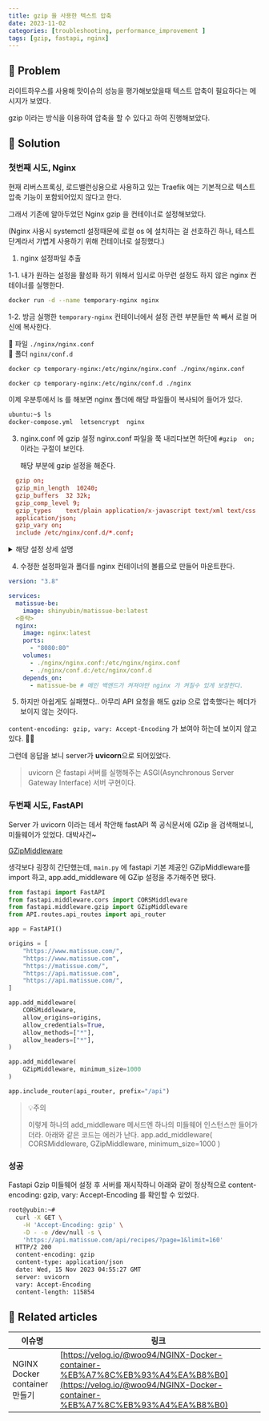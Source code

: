 ```yaml
---
title: gzip 을 사용한 텍스트 압축
date: 2023-11-02
categories: [troubleshooting, performance_improvement ]
tags: [gzip, fastapi, nginx]
---
```


## 🤔 Problem

라이트하우스를 사용해 맛이슈의 성능을 평가해보았을때 텍스트 압축이 필요하다는 메시지가 보였다.

gzip 이라는 방식을 이용하여 압축을 할 수 있다고 하여 진행해보았다.

## 🌱 Solution

### 첫번째 시도, Nginx

현재 리버스프록싱, 로드밸런싱용으로 사용하고 있는 Traefik 에는 기본적으로 텍스트압축 기능이 포함되어있지 않다고 한다.

그래서 기존에 알아두었던 Nginx gzip 을 컨테이너로 설정해보았다.

(Nginx 사용시 systemctl 설정때문에 로컬 os 에 설치하는 걸 선호하긴 하나, 테스트 단계라서 가볍게 사용하기 위해 컨테이너로 설정했다.)

1. nginx 설정파일 추출

1-1. 내가 원하는 설정을 활성화 하기 위해서 임시로 아무런 설정도 하지 않은 nginx 컨테이너를 실행한다.

  ```sh
  docker run -d --name temporary-nginx nginx
  ```

1-2. 방금 실행한 `temporary-nginx` 컨테이너에서 설정 관련 부분들만 쏙 빼서 로컬 머신에 복사한다.

  📄 파일 `./nginx/nginx.conf`  
  📁 폴더 `nginx/conf.d` 

  ```sh
  docker cp temporary-nginx:/etc/nginx/nginx.conf ./nginx/nginx.conf

  docker cp temporary-nginx:/etc/nginx/conf.d ./nginx
  ```

  이제 우분투에서 ls 를 해보면 nginx 폴더에 해당 파일들이 복사되어 들어가 있다.

  ```sh
  ubuntu:~$ ls
  docker-compose.yml  letsencrypt  nginx
  ```

3. nginx.conf 에 gzip 설정
   nginx.conf 파일을 쭉 내리다보면 하단에 `#gzip  on;` 이라는 구절이 보인다.

   해당 부분에 gzip 설정을 해준다.

  ```conf
    gzip on;
    gzip_min_length  10240;
    gzip_buffers  32 32k;
    gzip_comp_level 9;
    gzip_types    text/plain application/x-javascript text/xml text/css                   
    application/json;
    gzip_vary on;    
    include /etc/nginx/conf.d/*.conf;
  ```
  <details markdown="block"><summary> 해당 설정 상세 설명 </summary>
    ```js
      gzip on; // gzip 압축 기능 활성화
      gzip_min_length  10240; // 최소 10,240바이트(약 10KB) 크기의 콘텐츠에만 압축이 적용됨
      gzip_buffers  32 32k; // 압축 처리에 사용될 메모리 버퍼의 수와 크기를 정의
      gzip_comp_level 9; // 압축 수준을 설정. 압축 수준이 높을시 자원을 많이 사용하지만 요즘은 하드웨어 좋아져서 가장 높은 수준인 9로 설정했다.
      gzip_types text/plain application/x-javascript text/xml text/css application/json; // 일반 텍스트, JavaScript, XML, CSS, JSON 파일에 압축이 적용    
      gzip_vary on;    // Vary: Accept-Encoding 헤더를 응답에 추가하여, 압축된 버전과 압축되지 않은 버전의 콘텐츠가 클라이언트나 중간 프록시에 의해 별도로 캐시될 수 있도록 한다.
      include /etc/nginx/conf.d/*.conf; // `/etc/nginx/conf.d/` 디렉토리 내의 모든 `.conf` 확장자를 가진 파일을 현재 설정 파일에 포함시킵니다. 
    ```
  </details>   

4. 수정한 설정파일과 폴더를 nginx 컨테이너의 볼륨으로 만들어 마운트한다.

  ```yml
  version: "3.8"

  services:
    matissue-be:
      image: shinyubin/matissue-be:latest
    <중략>
    nginx:
      image: nginx:latest
      ports:
        - "8080:80"
      volumes:
        - ./nginx/nginx.conf:/etc/nginx/nginx.conf
        - ./nginx/conf.d:/etc/nginx/conf.d
      depends_on:
        - matissue-be # 메인 백엔드가 켜져야만 nginx 가 켜질수 있게 보장한다.
  ```

5. 하지만 아쉽게도 실패했다..
   아무리 API 요청을 해도 gzip 으로 압축했다는 헤더가 보이지 않는 것이다.

  `content-encoding: gzip, vary: Accept-Encoding` 가 보여야 하는데 보이지 않고 있다. 🤦‍♀️

  그런데 응답을 보니 server가 **uvicorn**으로 되어있었다.

  > uvicorn 은 fastapi 서버를 실행해주는 ASGI(Asynchronous Server Gateway Interface) 서버 구현이다.


### 두번째 시도, FastAPI

  Server 가 uvicorn 이라는 데서 착안해 fastAPI 쪽 공식문서에 GZip 을 검색해보니, 미들웨어가 있었다.  대박사건~
  
  [GZipMiddleware]("https://fastapi.tiangolo.com/advanced/middleware/#gzipmiddleware")

  생각보다 굉장히 간단했는데, `main.py` 에 fastapi 기본 제공인 GZipMiddleware를 import 하고, app.add_middleware 에 GZip 설정을 추가해주면 됐다.

  ```py
  from fastapi import FastAPI
  from fastapi.middleware.cors import CORSMiddleware
  from fastapi.middleware.gzip import GZipMiddleware
  from API.routes.api_routes import api_router

  app = FastAPI()

  origins = [
      "https://www.matissue.com/",
      "https://www.matissue.com",
      "https://matissue.com/",
      "https://api.matissue.com",
      "https://api.matissue.com/",
  ]

  app.add_middleware(
      CORSMiddleware,
      allow_origins=origins,
      allow_credentials=True,
      allow_methods=["*"],
      allow_headers=["*"],
  )

  app.add_middleware(
      GZipMiddleware, minimum_size=1000
  )

  app.include_router(api_router, prefix="/api")
  ```

  > 💡주의
  >
  >  이렇게 하나의 add_middleware 메서드엔 하나의 미들웨어 인스턴스만 들어가더라. 아래와 같은 코드는 에러가 난다.
  >  app.add_middleware(
  >    CORSMiddleware,
  >    GZipMiddleware, minimum_size=1000
  > )


### 성공

  Fastapi Gzip 미들웨어 설정 후 서버를 재시작하니 아래와 같이 정상적으로 content-encoding: gzip, vary: Accept-Encoding 를 확인할 수 있었다.

  ```sh
  root@yubin:~#
    curl -X GET \
      -H 'Accept-Encoding: gzip' \
      -D - -o /dev/null -s \
      'https://api.matissue.com/api/recipes/?page=1&limit=160'
    HTTP/2 200 
    content-encoding: gzip
    content-type: application/json
    date: Wed, 15 Nov 2023 04:55:27 GMT
    server: uvicorn
    vary: Accept-Encoding
    content-length: 115854
  ```

## 📎 Related articles

| 이슈명                        | 링크                                                                                                                                                     |
| ----------------------------- | -------------------------------------------------------------------------------------------------------------------------------------------------------- |
| NGINX Docker container 만들기 | [https://velog.io/@woo94/NGINX-Docker-container-%EB%A7%8C%EB%93%A4%EA%B8%B0](https://velog.io/@woo94/NGINX-Docker-container-%EB%A7%8C%EB%93%A4%EA%B8%B0) |




